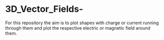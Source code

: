 # 3D_Vector_Fields-
For this repository the aim is to plot shapes with charge or current running through them and plot the respective electric or magnetic field around them. 

